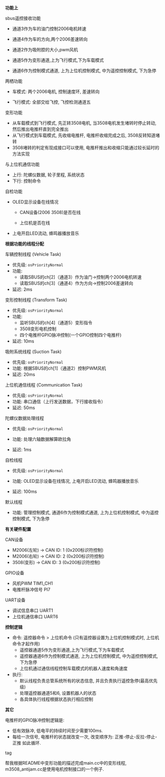 **功能上** 

sbus遥控接收功能

- 通道3作为车的油门控制2006电机转速

- 通道4作为车的方向,两个2006差速转向
- 通道2作为吸附腔的大小,pwm风机
- 通道5作为变形通道,上为飞行模式,下为车载模式
- 通道6作为控制模式通道, 上为上位机控制模式, 中为遥控控制模式, 下为急停

两栖功能

- 车模式: 两个2006电机, 控制速度环, 差速转向

- 飞行模式: 全部交给飞控, 飞控检测通道五

变形功能

- 从车载模式到飞行模式, 先正转3508电机, 当3508电机发生堵转时停止转动, 然后推出电推杆直到完全推出
- 从飞行模式到车载模式, 先收缩电推杆, 电推杆收缩完成之后, 3508反转知道堵转
- 3508堵转的判定有现成接口可以使用, 电推杆推出和收缩只能通过较长延时的方法实现

与上位机通信功能

- 上行: 陀螺仪数据, 轮子里程, 系统状态 
- 下行: 控制命令

自检功能

- OLED显示设备在线情况

  - CAN设备(2006 3508)是否在线

  - 上位机是否在线

- 上电开启LED流动, 蜂鸣器播放音乐



**根据功能的线程分配**

车辆控制线程 (Vehicle Task)

- 优先级: `osPriorityNormal`
- 功能:
  - 读取SBUS的ch[2]（通道3）作为油门→控制两个2006电机转速
  - 读取SBUS的ch[3]（通道4）作为方向→控制2006差速转向
- 延迟: 2ms

变形控制线程 (Transform Task)

- 优先级: `osPriorityNormal`
- 功能:
  - 监听SBUS的ch[4]（通道5）变形指令
  - 3508变形电机控制
  - 四个电推杆GPIO脉冲控制(一个GPIO控制四个电推杆)
- 延迟: 10ms

吸附系统线程 (Suction Task)

- 优先级: `osPriorityNormal`
- 功能: 根据SBUS的ch[1]（通道2）控制PWM风机
- 延迟: 20ms

上位机通信线程 (Communication Task)

- 优先级: `osPriorityNormal`
- 功能: 串口通信（上行发送数据，下行接收指令）
- 延迟: 50ms

陀螺仪数据处理线程

- 优先级: `osPriorityNormal`
- 功能: 处理六轴数据解算欧拉角

- 延迟: 1ms

自检线程

- 优先级: `osPriorityNormal`
- 功能: OLED显示设备在线情况, 上电开启LED流动, 蜂鸣器播放音乐

- 延迟: 100ms


默认线程

- 功能: 管理控制模式, 通道6作为控制模式通道, 上为上位机控制模式, 中为遥控控制模式, 下为急停

**有关硬件配置**

CAN设备

- M2006(左轮)  → CAN ID: 1  (0x200标识符控制)
- M2006(右轮)  → CAN ID: 2  (0x200标识符控制)  
- 3508(变形)   → CAN ID: 3  (0x200标识符控制)

GPIO设备

- 风机PWM TIM1_CH1
- 电推杆脉冲信号 PI7

UART设备

- 调试信息串口 UART1
- 上位机通信串口 UART6

**控制逻辑**

- 命令: 遥控器命令 > 上位机命令 (只有遥控器设置为上位机控制模式时, 上位机命令才起作用)
  - 遥控器通道5作为变形通道,上为飞行模式,下为车载模式
  - 遥控器通道6作为控制模式通道, 上为上位机控制模式, 中为遥控控制模式, 下为急停
  - 上位机通过通信线程控制车载模式的机器人速度和角速度
- 执行: 
  - 默认线程负责总管系统所有的状态信息, 并且负责执行遥控急停(最高优先级)
  - 处理遥控器通道5和6, 设置机器人的状态
  - 各具体执行线程根据状态执行相应控制

**其它**

电推杆的GPIO脉冲控制逻辑是: 

- 低有效脉冲, 低电平的持续时间至少需要100ms.
- 每给一次信号, 电推杆的状态就改变一次, 改变顺序为: 正推-停止-反拉-停止-正推 如此循环.



tag

帮我根据README中变形功能的描述完成main.cc中的变形线程, m3508_antijam.cc是使用电机控制接口的一个例子.

